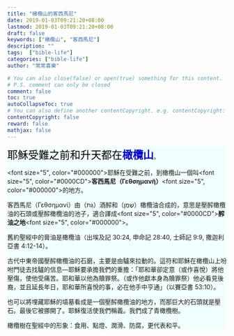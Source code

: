 ```yaml
---
title: "橄欖山的客西馬尼"
date: 2019-01-03T09:21:20+08:00
lastmod: 2019-01-03T09:21:20+08:00
draft: false
keywords: ["橄欖山", "客西馬尼"]
description: ""
tags:  ["bible-life"]
categories: ["bible-life"]
author: "常常喜樂"

# You can also close(false) or open(true) something for this content.
# P.S. comment can only be closed
comment: false
toc: true
autoCollapseToc: true
# You can also define another contentCopyright. e.g. contentCopyright: "This is another copyright."
contentCopyright: false
reward: false
mathjax: false
---
```


<div style="background-color:#F2FFFF"><font size="5", color="#000000">耶穌受難之前和升天都在</font><font size="5", color="#0000CD"><b>橄欖山</b></font>。<p>

<font size="5", color="#000000">耶穌在受難之前，到橄欖山一個叫</font><font size="5", color="#0000CD"><b>客西馬尼（Γεθσημανῆ）</b></font><font size="5", color="#000000">的地方。<p>
客西馬尼（Γεθσημανί）由（גַּת）酒醡和（שֶׁמֶן）橄欖油合成的，意思是壓醡橄欖油的石頭或壓醡橄欖油的池子，適合譯成</font><font size="5", color="#0000CD"><b>醡油之地</b></font><font size="5", color="#000000">。<p>
舊約聖經中的膏油是橄欖油（出埃及記 30:24, 申命記 28:40, 士師記 9:9, 撒迦利亞書 4:12-14）。<p>
古代中東帝國壓醡橄欖油的石磨，主要是由驢來拉動的。這符和耶穌在橄欖山上吩咐門徒去找驢的信息—耶穌要承擔我們的重擔：「耶和華卻定意（或作喜悅）將他壓傷，使他受痛苦。耶和華以他為贖罪祭。（或作他獻本身為贖罪祭）他必看見後裔，並且延長年日，耶和華所喜悅的事，必在他手中亨通」（以賽亞書 53:10）。<p>
也可以將埋藏耶穌的墳墓看成是一個壓醡橄欖油的地方，而那巨大的石頭就是壓石。最後它被挪開了。耶穌復活使我們稱義。我們成了青橄欖樹。<p>
橄欖樹在聖經中的形象：食用、點燈、潤滑、防腐，更代表和平。
</font>
</div>